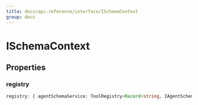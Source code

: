 ```yaml
---
title: docs/api-reference/interface/ISchemaContext
group: docs
---
```


# ISchemaContext

## Properties

### registry

```ts
registry: { agentSchemaService: ToolRegistry<Record<string, IAgentSchemaInternal>>; completionSchemaService: ToolRegistry<Record<string, ICompletionSchema>>; ... 9 more ...; wikiSchemaService: ToolRegistry<...>; }
```

